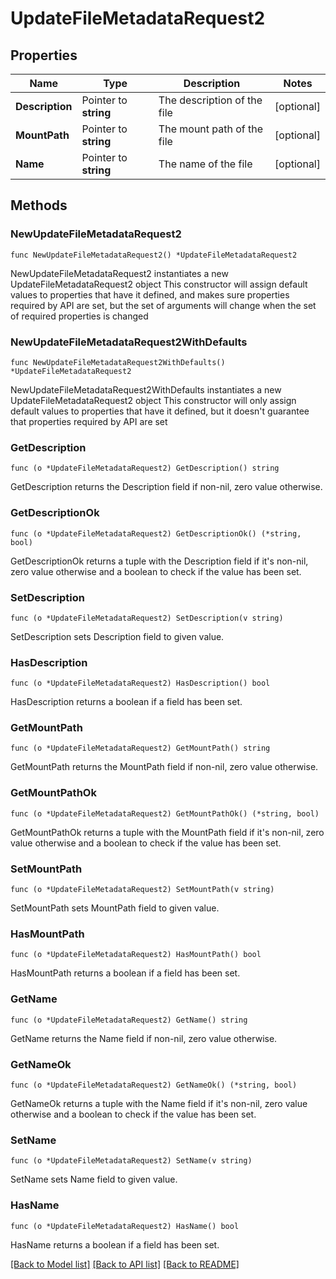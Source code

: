 # UpdateFileMetadataRequest2

## Properties

Name | Type | Description | Notes
------------ | ------------- | ------------- | -------------
**Description** | Pointer to **string** | The description of the file | [optional] 
**MountPath** | Pointer to **string** | The mount path of the file | [optional] 
**Name** | Pointer to **string** | The name of the file | [optional] 

## Methods

### NewUpdateFileMetadataRequest2

`func NewUpdateFileMetadataRequest2() *UpdateFileMetadataRequest2`

NewUpdateFileMetadataRequest2 instantiates a new UpdateFileMetadataRequest2 object
This constructor will assign default values to properties that have it defined,
and makes sure properties required by API are set, but the set of arguments
will change when the set of required properties is changed

### NewUpdateFileMetadataRequest2WithDefaults

`func NewUpdateFileMetadataRequest2WithDefaults() *UpdateFileMetadataRequest2`

NewUpdateFileMetadataRequest2WithDefaults instantiates a new UpdateFileMetadataRequest2 object
This constructor will only assign default values to properties that have it defined,
but it doesn't guarantee that properties required by API are set

### GetDescription

`func (o *UpdateFileMetadataRequest2) GetDescription() string`

GetDescription returns the Description field if non-nil, zero value otherwise.

### GetDescriptionOk

`func (o *UpdateFileMetadataRequest2) GetDescriptionOk() (*string, bool)`

GetDescriptionOk returns a tuple with the Description field if it's non-nil, zero value otherwise
and a boolean to check if the value has been set.

### SetDescription

`func (o *UpdateFileMetadataRequest2) SetDescription(v string)`

SetDescription sets Description field to given value.

### HasDescription

`func (o *UpdateFileMetadataRequest2) HasDescription() bool`

HasDescription returns a boolean if a field has been set.

### GetMountPath

`func (o *UpdateFileMetadataRequest2) GetMountPath() string`

GetMountPath returns the MountPath field if non-nil, zero value otherwise.

### GetMountPathOk

`func (o *UpdateFileMetadataRequest2) GetMountPathOk() (*string, bool)`

GetMountPathOk returns a tuple with the MountPath field if it's non-nil, zero value otherwise
and a boolean to check if the value has been set.

### SetMountPath

`func (o *UpdateFileMetadataRequest2) SetMountPath(v string)`

SetMountPath sets MountPath field to given value.

### HasMountPath

`func (o *UpdateFileMetadataRequest2) HasMountPath() bool`

HasMountPath returns a boolean if a field has been set.

### GetName

`func (o *UpdateFileMetadataRequest2) GetName() string`

GetName returns the Name field if non-nil, zero value otherwise.

### GetNameOk

`func (o *UpdateFileMetadataRequest2) GetNameOk() (*string, bool)`

GetNameOk returns a tuple with the Name field if it's non-nil, zero value otherwise
and a boolean to check if the value has been set.

### SetName

`func (o *UpdateFileMetadataRequest2) SetName(v string)`

SetName sets Name field to given value.

### HasName

`func (o *UpdateFileMetadataRequest2) HasName() bool`

HasName returns a boolean if a field has been set.


[[Back to Model list]](../README.md#documentation-for-models) [[Back to API list]](../README.md#documentation-for-api-endpoints) [[Back to README]](../README.md)


